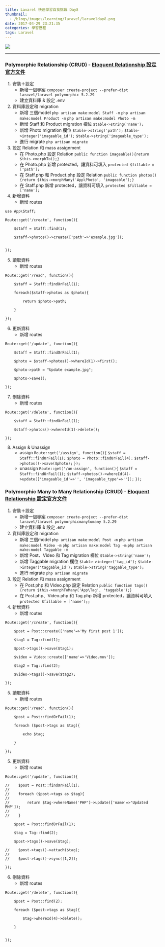 ```yaml
---
title: Lavarel 快速學習自我挑戰 Day8
thumbnail:
  - /blogs/images/learning/laravel/laravelday8.png
date: 2017-04-29 23:21:35
categories: 學習歷程
tags: Laravel
---
```

<img src="/blogs/images/learning/laravel/laravelday8.png">

***
### Polymorphic Relationship (CRUD) - [Eloquent Relationship 設定官方文件](https://laravel.com/docs/5.2/eloquent-relationships)
1. 安裝＋設定
    - 新增一個專案
    `composer create-project --prefer-dist laravel/laravel polymorphic 5.2.29`
    - 建立資料庫 & 設定 .env
2. 資料庫設定和 migration
    - 新增 三個model
    `php artisan make:model Staff -m`
    `php artisan make:model Product -m`
    `php artisan make:model Photo -m`
    - 新增 Staff 和 Product migration 欄位
    `$table->string('name');`
    - 新增 Photo migration 欄位
    `$table->string('path');`
    `$table->integer('imageable_id');`
    `$table->string('imageable_type');`
    - 進行 migrate
    `php artisan migrate`
3. 設定 Relation 和 mass assignment
    - 在 Photo.php 設定 Relation
    `public function imageable(){return $this->morphTo();}`
    - 在 Photo.php 新增 protected，讓資料可填入
    `protected $fillable = ['path'];`
    - 在 Staff.php 和 Product.php 設定 Relation
    `public function photos(){return $this->morphMany('App\Photo', 'imageable');}`
    - 在 Staff.php 新增 protected，讓資料可填入
    `protected $fillable = ['name'];`
4. 新增資料
    - 新增 routes
```
use App\Staff;

Route::get('/create', function(){

    $staff = Staff::find(1);

    $staff->photos()->create(['path'=>'example.jpg']);


});
```
5. 讀取資料
    - 新增 routes
```
Route::get('/read', function(){

    $staff = Staff::findOrFail(1);

    foreach($staff->photos as $photo){

        return $photo->path;

    }

});
```
6. 更新資料
    - 新增 routes
```
Route::get('/update', function(){

    $staff = Staff::findOrFail(1);

    $photo = $staff->photos()->whereId(1)->first();

    $photo->path = "Update example.jpg";

    $photo->save();

});
```
7. 刪除資料
    - 新增 routes
```
Route::get('/delete', function(){

    $staff = Staff::findOrFail(1);

    $staff->photos()->whereId(1)->delete();

});
```
8. Assign & Unassign
    - assign
    `Route::get('/assign', function(){`
        `$staff = Staff::findOrFail(1);`
        `$photo = Photo::findOrFail(4);`
        `$staff->photos()->save($photo);`
    `});`
    - unassign
    `Route::get('/un-assign', function(){`
    `$staff = Staff::findOrFail(1);`
    `$staff->photos()->whereId(4)->update(['imageable_id'=>'', 'imageable_type'=>'']);`
    `});`
### Polymorphic Many to Many Relationship (CRUD) - [Eloquent Relationship 設定官方文件](https://laravel.com/docs/5.2/eloquent-relationships)
1. 安裝＋設定
    - 新增一個專案
    `composer create-project --prefer-dist laravel/laravel polymorphicmanytomany 5.2.29`
    - 建立資料庫 & 設定 .env
2. 資料庫設定和 migration 
    - 新增 三個model
    `php artisan make:model Post -m`
    `php artisan make:model Video -m`
    `php artisan make:model Tag -m`
    `php artisan make:model Taggable -m`
    - 新增 Post、Video 和 Tag migration 欄位
    `$table->string('name');`
    - 新增 Taggable migration 欄位
    `$table->integer('tag_id');`
    `$table->integer('taggable_id');`
    `$table->string('taggable_type');`
    - 進行 migrate
    `php artisan migrate`
3. 設定 Relation 和 mass assignment
    - 在 Post.php 和 Video.php 設定 Relation
    `public function tags(){return $this->morphToMany('App\Tag', 'taggable');}`
    - 在 Post.php、Video.php 和 Tag.php 新增 protected，讓資料可填入
    `protected $fillable = ['name'];;`
4. 新增資料
    - 新增 routes
```
Route::get('/create', function(){

    $post = Post::create(['name'=>'My first post 1']);

    $tag1 = Tag::find(1);

    $post->tags()->save($tag1);

    $video = Video::create(['name'=>'Video.mov']);

    $tag2 = Tag::find(2);

    $video->tags()->save($tag2);

});
```
5. 讀取資料
    - 新增 routes
```
Route::get('/read', function(){

    $post = Post::findOrFail(1);

    foreach ($post->tags as $tag){

        echo $tag;

    }

});
```
5. 更新資料
    - 新增 routes
```
Route::get('/update', function(){

//    $post = Post::findOrFail(1);
//
//    foreach ($post->tags as $tag){
//
//        return $tag->whereName('PHP')->update(['name'=>'Updated PHP']);
//
//    }

    $post = Post::findOrFail(1);

    $tag = Tag::find(2);

    $post->tags()->save($tag);

//    $post->tags()->attach($tag);
//
//    $post->tags()->sync([1,2]);

});
```
6. 刪除資料
    - 新增 routes
```
Route::get('/delete', function(){

    $post = Post::find(2);

    foreach ($post->tags as $tag){

        $tag->whereId(4)->delete();

    }


});
```